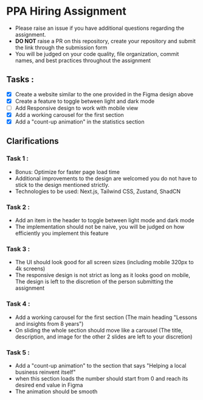 # PPA Hiring Assignment
- Please raise an issue if you have additional questions regarding the assignment.
- **DO NOT** raise a PR on this repository, create your repository and submit the link through the submission form
- You will be judged on your code quality, file organization, commit names, and best practices throughout the assignment

## Tasks : 
- [x] Create a website similar to the one provided in the Figma design above
- [x] Create a feature to toggle between light and dark mode
- [ ] Add Responsive design to work with mobile view
- [x] Add a working carousel for the first section
- [x] Add a "count-up animation" in the statistics section

## Clarifications 

### Task 1 : 

- Bonus: Optimize for faster page load time
- Additional improvements to the design are welcomed you do not have to stick to the design mentioned strictly.
- Technologies to be used: Next.js, Tailwind CSS, Zustand, ShadCN

### Task 2 :
- Add an item in the header to toggle between light mode and dark mode
- The implementation should not be naive, you will be judged on how efficiently you implement this feature

### Task 3 :
- The UI should look good for all screen sizes (including mobile 320px to 4k screens)
- The responsive design is not strict as long as it looks good on mobile, The design is left to the discretion of the person submitting the assignment

### Task 4 :
- Add a working carousel for the first section (The main heading "Lessons and insights from 8 years")
- On sliding the whole section should move like a carousel (The title, description, and image for the other 2 slides are left to your discretion)

### Task 5 :
- Add a "count-up animation" to the section that says "Helping a local business reinvent itself"
- when this section loads the number should start from 0 and reach its desired end value in Figma
- The animation should be smooth